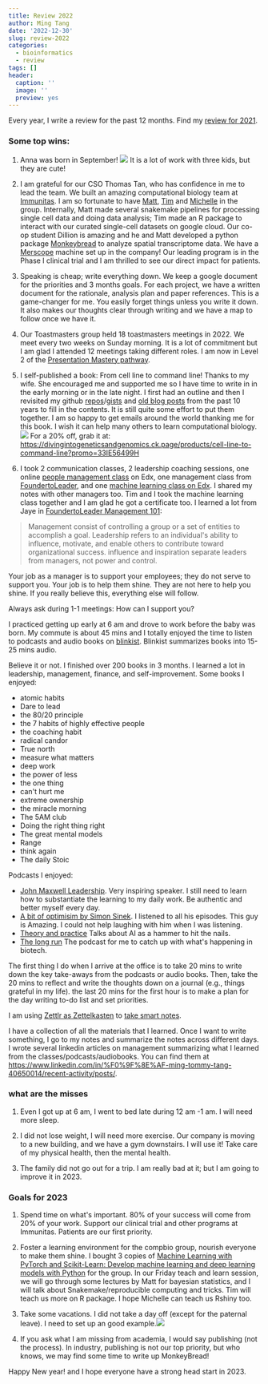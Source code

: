 ```yaml
---
title: Review 2022
author: Ming Tang
date: '2022-12-30'
slug: review-2022
categories:
  - bioinformatics
  - review
tags: []
header:
  caption: ''
  image: ''
  preview: yes
---
```


Every year, I write a review for the past 12 months. Find my [review for 2021](https://divingintogeneticsandgenomics.rbind.io/post/review-2021/).


### Some top wins:

1. Anna was born in September! ![](/img/family.png)
It is a lot of work with three kids, but they are cute!

2. I am grateful for our CSO Thomas Tan, who has confidence in me to lead the team. We built an amazing computational biology team at [Immunitas](https://www.immunitastx.com/). I am so fortunate to have [Matt](https://twitter.com/Matthew_N_B), [Tim](https://twitter.com/NieuwenhuisTim) and [Michelle](https://www.linkedin.com/in/meixue-michelle-duan-a6902213a/) in the group. Internally, Matt made several snakemake pipelines for processing single cell data and doing data analysis; Tim made an R package to interact with our curated single-cell datasets on google cloud. Our co-op student Dillion is amazing and he and Matt developed a python package [Monkeybread](https://monkeybread.readthedocs.io/en/v0.6.0/notebooks/tutorial.html) to analyze spatial transcriptome data. We have a [Merscope](https://vizgen.com/) machine set up in the company! Our leading program is in the Phase I clinical trial and I am thrilled to see our direct impact for patients.

3. Speaking is cheap; write everything down. We keep a google document for the priorities and 3 months goals. For each project, we have a written document for the rationale, analysis plan and paper references. This is a game-changer for me. You easily forget things unless you write it down. It also makes our thoughts clear through writing and we have a map to follow once we have it.

4. Our Toastmasters group held 18 toastmasters meetings in 2022. We meet every two weeks on Sunday morning. It is a lot of commitment but I am glad I attended 12 meetings taking different
roles. I am now in Level 2 of the [Presentation Mastery pathway](https://www.toastmasters.org/pathways-overview/pathways-presentation-mastery-path).

5. I self-published a book: From cell line to command line! Thanks to my wife. She encouraged
me and supported me so I have time to write in in the early morning or in the late night. I first had 
an outline and then I revisited my github [repos](https://github.com/crazyhottommy?tab=repositories)/[gists](https://gist.github.com/crazyhottommy) and [old blog posts](https://crazyhottommy.blogspot.com/) from the past 10 years to fill in the contents. It is 
still quite some effort to put them together. I am so happy to get emails around the world thanking me for this book. I wish it can help many others
to learn computational biology. ![](/img/bookcover.png) For a 20% off, grab it at: https://divingintogeneticsandgenomics.ck.page/products/cell-line-to-command-line?promo=33IE56499H


6. I took 2 communication classes, 2 leadership coaching sessions, one online [people management class](https://courses.edx.org/certificates/9c6c4f2e9d5a4ed7ad3c12a15b9c112b) on Edx, one management class from [FoundertoLeader](https://www.founderleadercoach.com/), and one [machine learning class on Edx](https://courses.edx.org/certificates/ad2ce7ec257b4a62beb40aaa9be3f8a4). I shared my notes with other managers too. Tim and I took the machine learning class together and I am glad he got a certificate too. I learned a lot from Jaye in [FoundertoLeader Management 101](https://www.founderleadercoach.com/management-course): 

>Management consist of controlling a group or a set of entities to accomplish a goal. Leadership refers to an individual's ability to influence, motivate, and enable others to contribute toward organizational success. influence and inspiration separate leaders from managers, not power and control.

Your job as a manager is to support your employees; they do not serve to support you. Your job is to help them shine. They are not here to help you shine. If you really believe this, everything else will follow.

Always ask during 1-1 meetings: How can I support you?

I practiced getting up early at 6 am and drove to work before the baby was born. My commute is about 
45 mins and I totally enjoyed the time to listen to podcasts and audio books on [blinkist](blinkist.com).
Blinkist summarizes books into 15-25 mins audio. 

Believe it or not. I finished over 200 books in 3 months. I learned a lot in leadership, management,
finance, and self-improvement. Some books I enjoyed:

- atomic habits
- Dare to lead
- the 80/20 principle 
- the 7 habits of highly effective people 
- the coaching habit 
- radical candor 
- True north 
- measure what matters 
- deep work 
- the power of less 
- the one thing 
- can't hurt me 
- extreme ownership 
- the miracle morning 
- The 5AM club 
- Doing the right thing right 
- The great mental models 
- Range 
- think again 
- The daily Stoic 

Podcasts I enjoyed:

- [John Maxwell Leadership](https://johnmaxwellleadershippodcast.com/). Very inspiring speaker. I still need to learn how to substantiate the learning to my daily work. Be authentic and better myself every day.
- [A bit of optimisim by Simon Sinek](https://simonsinek.com/podcast/). I listened to all his episodes. This guy is Amazing. I could not help laughing with him when I was listening.
- [Theory and practice](https://podcast.gv.com/) Talks about AI as a hammer to hit the nails.
- [The long run](https://podcasts.apple.com/us/podcast/the-long-run-with-luke-timmerman/id1282838969) The podcast for me to catch up with what's happening in biotech.

The first thing I do when I arrive at the office is to take 20 mins to write down the
key take-aways from the podcasts or audio books. Then, take the 20 mins to reflect and write the thoughts down on a journal (e.g., things grateful in my life). the last 20 mins for the first hour is to make a plan for the day writing to-do list and set priorities.

I am using [Zettlr as Zettelkasten](https://docs.zettlr.com/en/guides/guide-zettelkasten/) to [take smart notes](https://www.amazon.com/How-Take-Smart-Notes-Nonfiction/dp/1542866502).

I have a collection of all the materials that I learned. Once I want to write something, I go to my notes
and summarize the notes across different days. I wrote several linkedin articles on management summarizing what I learned from the classes/podcasts/audiobooks. You can find them at https://www.linkedin.com/in/%F0%9F%8E%AF-ming-tommy-tang-40650014/recent-activity/posts/.


### what are the misses

1. Even I got up at 6 am, I went to bed late during 12 am -1 am. I will need more sleep.

2. I did not lose weight, I will need more exercise. Our company is moving to a new building, 
and we have a gym downstairs. I will use it! Take care of my physical health, then the mental health.

3. The family did not go out for a trip. I am really bad at it; but I am going to improve it in 2023.


### Goals for 2023

1. Spend time on what's important. 80% of your success will come from 20% of your work.
Support our clinical trial and other programs at Immunitas. Patients are our first priority.

2. Foster a learning environment for the compbio group, nourish everyone to make them shine.
I bought 3 copies of [Machine Learning with PyTorch and Scikit-Learn: Develop machine learning and deep learning models with Python](https://www.amazon.com/Machine-Learning-PyTorch-Scikit-Learn-learning-ebook/dp/B09NW48MR1) for the group. In our Friday teach and learn session, we will go through some lectures by Matt for bayesian statistics, and I will talk about Snakemake/reproducible computing and tricks. Tim will teach us more on R package. I hope Michelle can teach us Rshiny too.

3. Take some vacations. I did not take a day off (except for the paternal leave). I need to set up an good example.![](/img/takeoff.png)

4. If you ask what I am missing from academia, I would say publishing (not the process). In industry, publishing is not our top priority, but who knows, we may find some time to write up MonkeyBread!

Happy New year! and I hope everyone have a strong head start in 2023.


